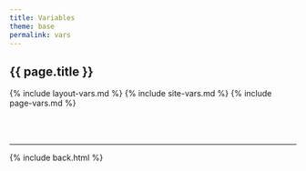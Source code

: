 ```yaml
---
title: Variables
theme: base
permalink: vars
---
```

## {{ page.title }}

{% include layout-vars.md %}
{% include site-vars.md %}
{% include page-vars.md %}

<div style="margin-top:4rem"></div>

***

{% include back.html %}
